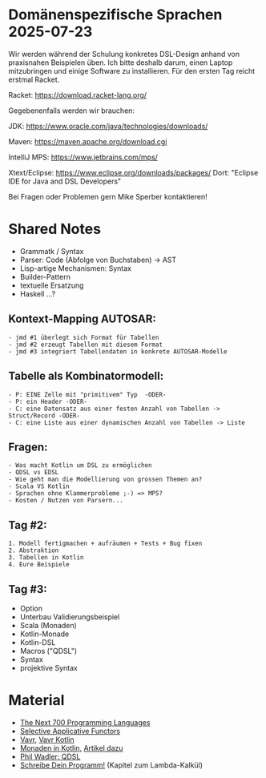 # Domänenspezifische Sprachen 2025-07-23

Wir werden während der Schulung konkretes DSL-Design anhand von
praxisnahen Beispielen üben.  Ich bitte deshalb darum, einen Laptop
mitzubringen und einige Software zu installieren.  Für den ersten Tag
reicht erstmal Racket.

Racket:
https://download.racket-lang.org/

Gegebenenfalls werden wir brauchen:

JDK:
https://www.oracle.com/java/technologies/downloads/

Maven:
https://maven.apache.org/download.cgi

IntelliJ MPS:
https://www.jetbrains.com/mps/

Xtext/Eclipse:
https://www.eclipse.org/downloads/packages/
Dort: "Eclipse IDE for Java and DSL Developers"

Bei Fragen oder Problemen gern Mike Sperber kontaktieren!

# Shared Notes

- Grammatk / Syntax​
- Parser: Code (Abfolge von Buchstaben) -> AST
- Lisp-artige Mechanismen: Syntax
- Builder-Pattern
- textuelle Ersatzung
- Haskell ...?

## Kontext-Mapping AUTOSAR:
    - jmd #1 überlegt sich Format für Tabellen
    - jmd #2 erzeugt Tabellen mit diesem Format
    - jmd #3 integriert Tabellendaten in konkrete AUTOSAR-Modelle
    
## Tabelle als Kombinatormodell:
    - P: EINE Zelle mit "primitivem" Typ  -ODER-
    - P: ein Header -ODER-
    - C: eine Datensatz aus einer festen Anzahl von Tabellen -> Struct/Record -ODER-
    - C: eine Liste aus einer dynamischen Anzahl von Tabellen -> Liste
    
## Fragen:
    - Was macht Kotlin um DSL zu ermöglichen
    - QDSL vs EDSL
    - Wie geht man die Modellierung von grossen Themen an?
    - Scala VS Kotlin
    - Sprachen ohne Klammerprobleme ;-) => MPS?
    - Kosten / Nutzen von Parsern...
    
## Tag #2:
    1. Modell fertigmachen + aufräumen + Tests + Bug fixen
    2. Abstraktion
    3. Tabellen in Kotlin
    4. Eure Beispiele

## Tag #3:
- Option
- Unterbau Validierungsbeispiel
- Scala (Monaden)
- Kotlin-Monade
- Kotlin-DSL
- Macros ("QDSL")
- Syntax
- projektive Syntax

# Material

- [The Next 700 Programming Languages](https://dl.acm.org/doi/pdf/10.1145/363744.363749)
- [Selective Applicative Functors](https://dl.acm.org/doi/10.1145/3341694)
- [Vavr](https://vavr.io/), [Vavr Kotlin](https://github.com/vavr-io/vavr-kotlin)
- [Monaden in Kotlin](https://github.com/active-group/kotlin-free-monad), [Artikel dazu](https://www.sigs.de/artikel/funktionale-programmierung-fuer-bessere-architektur/)
- [Phil Wadler: QDSL](https://homepages.inf.ed.ac.uk/wadler/topics/qdsl.html)
- [Schreibe Dein Programm!](https://www.deinprogramm.de/sdp/) (Kapitel
  zum Lambda-Kalkül)
